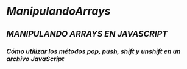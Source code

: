 # **_ManipulandoArrays_**

## **_MANIPULANDO ARRAYS EN JAVASCRIPT_**

### **_Cómo utilizar los métodos pop, push, shift y unshift en un archivo JavaScript_**
